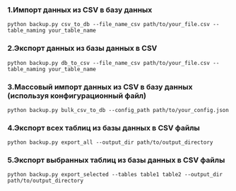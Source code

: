 ### 1.Импорт данных из CSV в базу данных

`python backup.py csv_to_db --file_name_csv path/to/your_file.csv --table_naming your_table_name
`
### 2.Экспорт данных из базы данных в CSV

`python backup.py db_to_csv --file_name_csv path/to/your_file.csv --table_naming your_table_name
`
### 3.Массовый импорт данных из CSV в базу данных (используя конфигурационный файл)

`python backup.py bulk_csv_to_db --config_path path/to/your_config.json
`
### 4.Экспорт всех таблиц из базы данных в CSV файлы

`python backup.py export_all --output_dir path/to/output_directory
`
### 5.Экспорт выбранных таблиц из базы данных в CSV файлы

`python backup.py export_selected --tables table1 table2 --output_dir path/to/output_directory
`